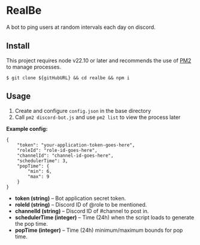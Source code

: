 # RealBe

A bot to ping users at random intervals each day on discord.

## Install

This project requires node v22.10 or later and recommends the use of [PM2](https://pm2.keymetrics.io/docs/usage/quick-start/) to manage processes.

```
$ git clone ${gitHubURL} && cd realbe && npm i
```

## Usage

1. Create and configure `config.json` in the base directory
2. Call `pm2 discord-bot.js` and use `pm2 list` to view the process later


**Example config:**

```
{
	"token": "your-application-token-goes-here",
	"roleId": "role-id-goes-here",
	"channelId": "channel-id-goes-here",
    "schedulerTime": 3,
	"popTime": {
		"min": 6,
		"max": 9
	}
}
```

- **token (string)** – Bot application secret token.
- **roleId (string)** – Discord ID of @role to be mentioned.
- **channelId (string)** – Discord ID of #channel to post in.
- **schedulerTime (integer)** – Time (24h) when the script loads to generate the pop time.
- **popTime (integer)** – Time (24h) minimum/maximum bounds for pop time.
